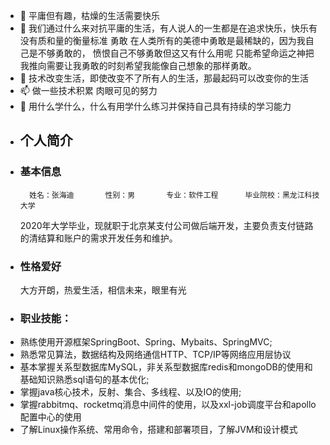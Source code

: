 
- 👋 平庸但有趣，枯燥的生活需要快乐
- 👀 我们通过什么来对抗平庸的生活，有人说人的一生都是在追求快乐，快乐有没有质和量的衡量标准
      勇敢
      在人类所有的美德中勇敢是最稀缺的，因为我自己是不够勇敢的，
      愤恨自己不够勇敢但这又有什么用呢
      只能希望命运之神把我推向需要让我勇敢的时刻希望我能像自己想象的那样勇敢。
- 🌱 技术改变生活，即使改变不了所有人的生活，那最起码可以改变你的生活
- 📫 做一些技术积累 肉眼可见的努力
- 🧨 用什么学什么，什么有用学什么练习并保持自己具有持续的学习能力
- ## 个人简介
- ### 基本信息 
        姓名：张海迪       性别：男       专业：软件工程      毕业院校：黑龙江科技大学
     2020年大学毕业，现就职于北京某支付公司做后端开发，主要负责支付链路的清结算和账户的需求开发任务和维护。
- ### 性格爱好
     大方开朗，热爱生活，相信未来，眼里有光
- ### 职业技能：
- 熟练使用开源框架SpringBoot、Spring、Mybaits、SpringMVC;
- 熟悉常见算法，数据结构及网络通信HTTP、TCP/IP等网络应用层协议
- 基本掌握关系型数据库MySQL，非关系型数据库redis和mongoDB的使用和基础知识熟悉sql语句的基本优化;
- 掌握java核心技术，反射、集合、多线程、以及IO的使用;
- 掌握rabbitmq、rocketmq消息中间件的使用，以及xxl-job调度平台和apollo配置中心的使用
- 了解Linux操作系统、常用命令，搭建和部署项目，了解JVM和设计模式

